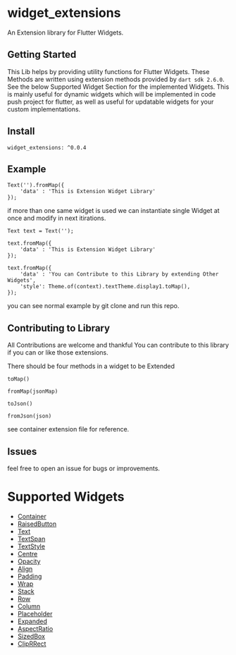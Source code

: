 # widget_extensions

An Extension library for Flutter Widgets.

## Getting Started

This Lib helps by providing utility functions for Flutter Widgets. These Methods are written using extension methods provided by `dart sdk 2.6.0`. See the below Supported Widget Section for the implemented Widgets. This is mainly useful for dynamic widgets which will be implemented in code push project for flutter, as well as useful for updatable widgets for your custom implementations.

## Install

```
widget_extensions: ^0.0.4
```

## Example

```
Text('').fromMap({
    'data' : 'This is Extension Widget Library'
});
```

if more than one same widget is used we can instantiate single Widget at once and modify in next itirations.

```
Text text = Text('');

text.fromMap({
    'data' : 'This is Extension Widget Library'
});

text.fromMap({
    'data' : 'You can Contribute to this Library by extending Other Widgets',
    'style': Theme.of(context).textTheme.display1.toMap(),
});
```

you can see normal example by git clone and run this repo.


## Contributing to Library
 All Contributions are welcome and thankful
 You can contribute to this library if you can or like those extensions.

 There should be four methods in a widget to be Extended

 `toMap()`
 
 `fromMap(jsonMap)`

 `toJson()`
 
 `fromJson(json)`

 see container extension file for reference.

 ## Issues 
 feel free to open an issue for bugs or improvements.

 # Supported Widgets

 * [Container]()
 * [RaisedButton]()
 * [Text]()
 * [TextSpan]()
 * [TextStyle]()
 * [Centre]()
 * [Opacity]()
 * [Align]()
 * [Padding]()
 * [Wrap]()
 * [Stack]()
 * [Row]()
 * [Column]()
 * [Placeholder]()
 * [Expanded]()
 * [AspectRatio]()
 * [SizedBox]()
 * [ClipRRect]()
